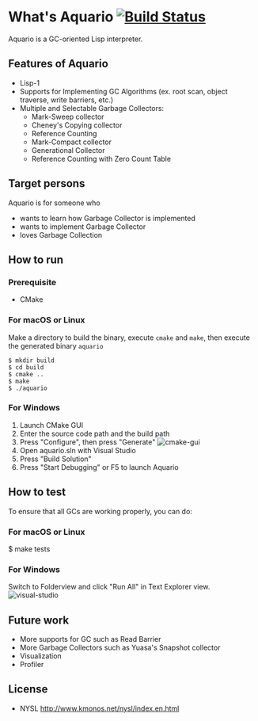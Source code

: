 # What's Aquario [![Build Status](https://travis-ci.org/hikarin/aquario.png?branch=master)](https://travis-ci.org/hikarin/aquario)

Aquario is a GC-oriented Lisp interpreter. 

## Features of Aquario
* Lisp-1
* Supports for Implementing GC Algorithms
  (ex. root scan, object traverse, write barriers, etc.)
* Multiple and Selectable Garbage Collectors:
   - Mark-Sweep collector
   - Cheney's Copying collector
   - Reference Counting
   - Mark-Compact collector
   - Generational Collector
   - Reference Counting with Zero Count Table

## Target persons

  Aquario is for someone who
  * wants to learn how Garbage Collector is implemented
  * wants to implement Garbage Collector
  * loves Garbage Collection

## How to run

### Prerequisite
 * CMake

### For macOS or Linux
Make a directory to build the binary, execute `cmake` and `make`, then execute the generated binary `aquario`
```
$ mkdir build
$ cd build
$ cmake ..
$ make
$ ./aquario
```

### For Windows

1. Launch CMake GUI
2. Enter the source code path and the build path
3. Press "Configure", then press "Generate"
![cmake-gui](https://user-images.githubusercontent.com/188830/103162501-65f7db00-47bf-11eb-87bc-66ee9c02f47a.PNG)
4. Open aquario.sln with Visual Studio
5. Press "Build Solution"
6. Press "Start Debugging" or F5 to launch Aquario

## How to test
To ensure that all GCs are working properly, you can do:

### For macOS or Linux

$ make tests

### For Windows

Switch to Folderview and click "Run All" in Text Explorer view.
![visual-studio](https://user-images.githubusercontent.com/188830/103162525-b2dbb180-47bf-11eb-9c98-bb1341a39424.PNG)

## Future work

* More supports for GC such as Read Barrier
* More Garbage Collectors such as Yuasa's Snapshot collector
* Visualization
* Profiler

## License

  - NYSL
    http://www.kmonos.net/nysl/index.en.html
